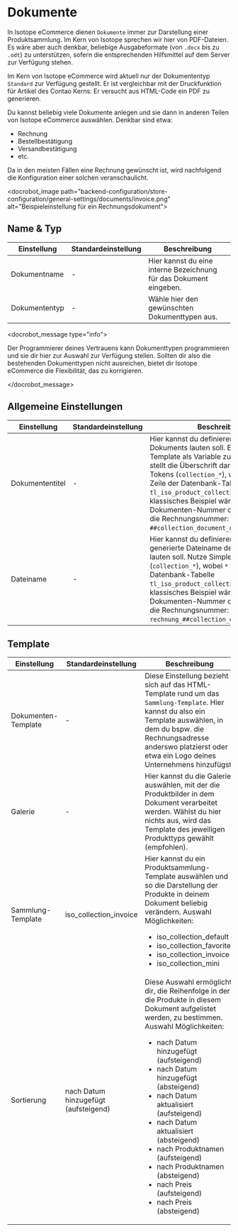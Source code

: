 # Dokumente

In Isotope eCommerce dienen `Dokumente` immer zur Darstellung einer Produktsammlung.
Im Kern von Isotope sprechen wir hier von PDF-Dateien. Es wäre aber auch denkbar, beliebige Ausgabeformate (von `.docx` bis zu `.odt`) zu unterstützen, sofern die entsprechenden Hilfsmittel auf dem Server zur Verfügung stehen.

Im Kern von Isotope eCommerce wird aktuell nur der Dokumententyp `Standard` zur Verfügung gestellt. Er ist vergleichbar mit der Druckfunktion für Artikel des Contao Kerns: Er versucht aus HTML-Code ein PDF zu generieren.

Du kannst beliebig viele Dokumente anlegen und sie dann in anderen Teilen von Isotope eCommerce auswählen. Denkbar sind etwa:

* Rechnung
* Bestellbestätigung
* Versandbestätigung
* etc.

Da in den meisten Fällen eine Rechnung gewünscht ist, wird nachfolgend die Konfiguration einer solchen veranschaulicht.

<docrobot_image path="backend-configuration/store-configuration/general-settings/documents/invoice.png" alt="Beispieleinstellung für ein Rechnungsdokument">

## Name & Typ

<table>
	<thead>
		<tr>
			<th>Einstellung</th>
			<th>Standardeinstellung</th>
			<th>Beschreibung</th>
		</tr>
	</thead>
	<tbody>
		<tr>
			<td>Dokumentname</td>
			<td>-</td>
			<td>Hier kannst du eine interne Bezeichnung für das Dokument eingeben.</td>
		</tr>
		<tr>
			<td>Dokumententyp</td>
			<td>-</td>
			<td>Wähle hier den gewünschten Dokumenttypen aus.</td>
		</tr>
	</tbody>
</table>

<docrobot_message type="info"><p>Der Programmierer deines Vertrauens kann Dokumenttypen programmieren und sie dir hier zur Auswahl zur Verfügung stellen. Sollten dir also die bestehenden Dokumenttypen nicht ausreichen, bietet dir Isotope eCommerce die Flexibilität, das zu korrigieren.</p></docrobot_message>

## Allgemeine Einstellungen

<table>
	<thead>
		<tr>
			<th>Einstellung</th>
			<th>Standardeinstellung</th>
			<th>Beschreibung</th>
		</tr>
	</thead>
	<tbody>
		<tr>
			<td>Dokumententitel</td>
			<td>-</td>
			<td>Hier kannst du definieren, wie der Titel des Dokuments lauten soll. Er steht im Template als Variable zur Verfügung und stellt die Überschrift dar. Nutze <docrobot_route name="simple-tokens">Simple Tokens</docrobot_route> (<code>collection_*</code>), wobei <code>*</code> für die Zeile der Datenbank-Tabelle <code>tl_iso_product_collection</code> steht. Ein klassisches Beispiel wäre die generierte Dokumenten-Nummer oder in diesem Fall die Rechnungsnummer: <code>Ihre Rechnung ##collection_document_number##</code>.</td>
		</tr>
		<tr>
			<td>Dateiname</td>
			<td>-</td>
			<td>Hier kannst du definieren, wie der generierte Dateiname des Dokuments lauten soll. Nutze <docrobot_route name="simple-tokens">Simple Tokens</docrobot_route> (<code>collection_*</code>), wobei <code>*</code> für die Zeile der Datenbank-Tabelle <code>tl_iso_product_collection</code> steht. Ein klassisches Beispiel wäre die generierte Dokumenten-Nummer oder in diesem Fall die Rechnungsnummer: <code>rechnung_##collection_document_number##</code>.</td>
		</tr>
	</tbody>
</table>

## Template

<table>
	<thead>
		<tr>
			<th>Einstellung</th>
			<th>Standardeinstellung</th>
			<th>Beschreibung</th>
		</tr>
	</thead>
	<tbody>
		<tr>
			<td>Dokumenten-Template</td>
			<td>-</td>
			<td>Diese Einstellung bezieht sich auf das HTML-Template rund um das <code>Sammlung-Template</code>. Hier kannst du also ein Template auswählen, in dem du bspw. die Rechnungsadresse anderswo platzierst oder etwa ein Logo deines Unternehmens hinzufügst.</td>
		</tr>
		<tr>
			<td>Galerie</td>
			<td>-</td>
			<td>Hier kannst du die Galerie auswählen, mit der die Produktbilder in dem Dokument verarbeitet werden. Wählst du hier nichts aus, wird das Template des jeweiligen Produkttyps gewählt (empfohlen).</td>
		</tr>
		<tr>
			<td>Sammlung-Template</td>
			<td>iso_collection_invoice</td>
			<td>Hier kannst du ein Produktsammlung-Template auswählen und so die Darstellung der Produkte in deinem Dokument beliebig verändern.
			Auswahl Möglichkeiten:
			<ul>
				<li>iso_collection_default</li>
				<li>iso_collection_favorites</li>
				<li>iso_collection_invoice</li>
				<li>iso_collection_mini</li>
			</ul>
			</td>
		</tr>
		<tr>
			<td>Sortierung</td>
			<td>nach Datum hinzugefügt (aufsteigend)</td>
			<td>Diese Auswahl ermöglicht dir, die Reihenfolge in der die Produkte in diesem Dokument aufgelistet werden, zu bestimmen.
			Auswahl Möglichkeiten:
			<ul>
				<li>nach Datum hinzugefügt (aufsteigend)</li>
				<li>nach Datum hinzugefügt (absteigend)</li>
				<li>nach Datum aktualisiert (aufsteigend)</li>
				<li>nach Datum aktualisiert (absteigend)</li>
				<li>nach Produktnamen (aufsteigend)</li>
				<li>nach Produktnamen (absteigend)</li>
				<li>nach Preis (aufsteigend)</li>
				<li>nach Preis (absteigend)</li>
			</ul>
			</td>
		</tr>
	</tbody>
</table>